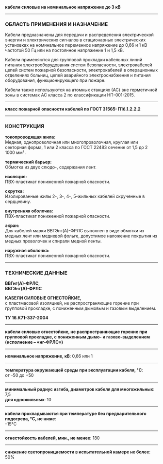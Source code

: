 **кабели силовые на номинальное напряжение до 3 кВ**

---

### ОБЛАСТЬ ПРИМЕНЕНИЯ И НАЗНА́ЧЕНИЕ

Кабели предназначены для передачи и распределения электрической энергии и электрических сигналов в стационарных электрических установках на номинальное переменное напряжение до 0,66 и 1 кВ частотой 50 Гц или на постоянное напряжение 1 и 1,5 кВ.

Кабели применяются для групповой прокладки кабельных линий питания электрооборудования систем безопасности, электрокабелей цепей систем пожарной безопасности, электрокабелей в операционных отделениях больниц, цепей аварийного электроснабжения и питания оборудования, функционирующего при пожаре.

Кабели также используются на атомных станциях (АС) вне герметичной зоны в системах АС класса 2 по классификации НП-001-2015.

---
**класс пожарной опасности кабелей по ГОСТ 31565: П1б.1.2.2.2**

---
### **КОНСТРУКЦИЯ**

**токопроводящая жила:**  
Медная, однопроволочная или многопроволочная, круглая или секторная форма, 1 или 2 класса по ГОСТ 22483 сечение от 1,5 до 2 1000 мм².

**термический барьер:**  
Обмотка из двух слюдо-, содержания лент.

**изоляция:**  
ПВХ-пластикат пониженной пожарной опасности.

**скрутка:**  
Изолированные жилы 2-, 3-, 4-, 5-жильных кабелей скрученные в сердцевину.

**внутренняя оболочка:**  
ПВХ-пластикат пониженной пожарной опасности.

**экран:**  
Для кабелей марки ВВГЭнг(А)-ФРЛС выполнен в виде обмотки из медных лент или медиевой фольге, допустимое наложение покрытия из медных проволочек и спирали медной ленты.

**наружная оболочка:**  
ПВХ-пластикат пониженной пожарной опасности.

---
### **ТЕХНИЧЕСКИЕ ДАННЫЕ**
 
**ВВГнг(А)-ФРЛС**,   
**ВВГЭнг(А)-ФРЛС**  

**КАБЕЛИ СИЛОВЫЕ ОГНЕСТОЙКИЕ,**  
с пластмасовой изоляцией, не распространяющие горение при групповой прокладке, с пониженным дымовым и газовым выделением.

**ТУ 16.К71-337-2004**

--- 

**кабели силовые огнестойкие, не распространяющие горение при групповой прокладке, с пониженным дымо- и газово-выделением (исполнение – «нг-ФРЛС»)**

---
**номинальное напряжение, кВ**: 0,66 или 1

---
**температура окружающей среды при эксплуатации кабеля, °C**:  
от –50 до +50

---
**минимальный радиус изгиба, диаметров кабеля для многожильных**: 7,5  
**для одножильных**: 10

---
**кабели прокладываются при температуре без предварительного подогрева, °C, не ниже**:  
–15°C

---
**огнестойкость кабелей, мин., не менее**: 180

---
**снижение светопроницаемости в испытательной камере не более**: 50%
